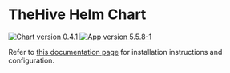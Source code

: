 # TheHive Helm Chart

[![Chart version 0.4.1](https://img.shields.io/badge/Chart_version-0.4.1-blue.svg?logo=helm)](https://github.com/StrangeBeeCorp/helm-charts/releases/tag/thehive-0.4.1) [![App version 5.5.8-1](https://img.shields.io/badge/App_version-5.5.8--1-blue)](https://docs.strangebee.com/thehive/release-notes/release-notes-5.5/)

Refer to [this documentation page](https://docs.strangebee.com/thehive/installation/kubernetes/) for installation instructions and configuration.
